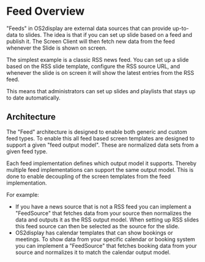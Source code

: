 # Feed Overview

"Feeds" in OS2display are external data sources that can provide up-to-data to slides. The idea is that if you can set
up slide based on a feed and publish it. The Screen Client will then fetch new data from the feed whenever the Slide is
shown on screen.

The simplest example is a classic RSS news feed. You can set up a slide based on the RSS slide template, configure the
RSS source URL, and whenever the slide is on screen it will show the latest entries from the RSS feed.

This means that administrators can set up slides and playlists that stays up to date automatically.

## Architecture

The "Feed" architecture is designed to enable both generic and custom feed types. To enable this all feed based screen
templates are designed to support a given "feed output model". These are normalized data sets from a given feed type.

Each feed implementation defines which output model it supports. Thereby multiple feed implementations can support the
same output model. This is done to enable decoupling of the screen templates from the feed implementation.

For example:

* If you have a news source that is not a RSS feed you can implement a "FeedSource" that fetches data from your source
  then normalizes the data and outputs it as the RSS output model. When setting up RSS slides this feed source can then
  be selected as the source for the slide.
* OS2display has calendar templates that can show bookings or meetings. To show data from your specific calendar or
  booking system you can implement a "FeedSource" that fetches booking data from your source and normalizes it to match
  the calendar output model.
